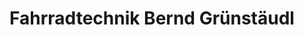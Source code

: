 ---
title: "Fahrradtechnik Bernd Grünstäudl"
url: /goefis/fahrradtechnik-bernd-gruenstaeudl/
shop: Fahrrad
---